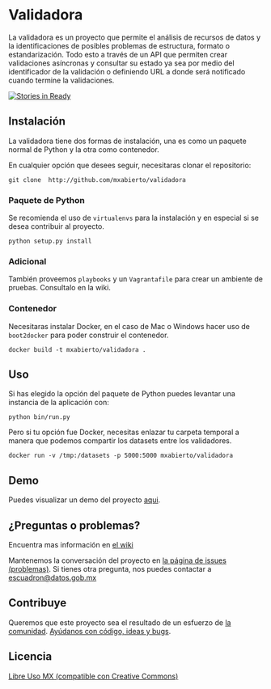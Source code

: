 # Validadora

La validadora es un proyecto que permite el análisis de recursos de datos y la identificaciones de posibles problemas de estructura, formato o estandarización.
Todo esto a través de un API que permiten crear validaciones asíncronas y consultar su estado ya sea por medio del identificador de la validación o definiendo URL a donde será notificado cuando termine la validaciones.

[![Stories in Ready](https://badge.waffle.io/mxabierto/validadora.png?label=ready&title=Ready)](https://waffle.io/mxabierto/validadora)

## Instalación

La validadora tiene dos formas de instalación, una es como un paquete normal de Python y la otra como contenedor.

En cualquier opción que desees seguir, necesitaras clonar el repositorio:

```console
git clone  http://github.com/mxabierto/validadora
```

### Paquete de Python

Se recomienda el uso de `virtualenvs` para la instalación y en especial si se desea contribuir al proyecto.

```console
python setup.py install
```

### Adicional

 También proveemos `playbooks` y un `Vagrantafile` para crear un ambiente de pruebas.
 Consultalo en la wiki.

### Contenedor

Necesitaras instalar Docker, en el caso de Mac o Windows hacer uso de `boot2docker` para poder construir el contenedor.

```console
docker build -t mxabierto/validadora .
```

## Uso

Si has elegido la opción del paquete de Python puedes levantar una instancia de la aplicación con:

```console
python bin/run.py
```

Pero si tu opción fue Docker, necesitas enlazar tu carpeta temporal a manera que podemos compartir los datasets entre los validadores.

```console
docker run -v /tmp:/datasets -p 5000:5000 mxabierto/validadora
```

## Demo

Puedes visualizar un demo del proyecto [aqui](http://10.15.9.12:5000/).

## ¿Preguntas o problemas?

Encuentra mas información en [el wiki](https://github.com/mxabierto/validadora/wiki)

Mantenemos la conversación del proyecto en [la página de issues (problemas)](https://github.com/mxabierto/validadora/issues). Si tienes otra pregunta, nos puedes contactar a escuadron@datos.gob.mx

## Contribuye

Queremos que este proyecto sea el resultado de un esfuerzo de [la comunidad](https://github.com/mxabierto/validadora/graphs/contributors). [Ayúdanos con código, ideas y bugs](https://github.com/mxabierto/validadora/issues).

## Licencia

[Libre Uso MX (compatible con Creative Commons)](http://datos.gob.mx/libreusomx/)
